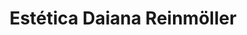 ---
title: "Estética Daiana Reinmöller"
url: /cipolletti/estetica-daiana-reinmoller/
shop: cosméticos
---